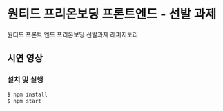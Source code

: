 # 원티드 프리온보딩 프론트엔드 - 선발 과제

원티드 프론트 엔드 프리온보딩 선발과제 레퍼지토리

## 시연 영상



### 설치 및 실행

```zsh
$ npm install
$ npm start
```
